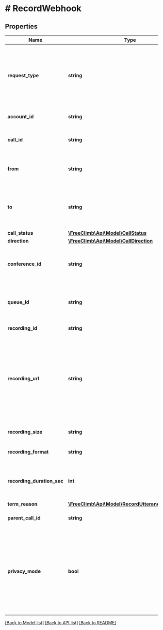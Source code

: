 # # RecordWebhook

## Properties

Name | Type | Description | Notes
------------ | ------------- | ------------- | -------------
**request_type** | **string** | The context or reason why this request is being made. Will be record - The RecordUtterance command has completed and its actionUrl is being invoked. | [optional]
**account_id** | **string** | Account ID associated with your account. | [optional]
**call_id** | **string** | Unique identifier for this Call, generated by FreeClimb | [optional]
**from** | **string** | Phone number of the party that initiated the Call (in E.164 format). | [optional]
**to** | **string** | Phone number provisioned to the customer and to which this Call is directed (in E.164 format). | [optional]
**call_status** | [**\FreeClimb\Api\Model\CallStatus**](CallStatus.md) |  | [optional]
**direction** | [**\FreeClimb\Api\Model\CallDirection**](CallDirection.md) |  | [optional]
**conference_id** | **string** | This is only populated if request pertains to a conference. Otherwise, it is set to null. | [optional]
**queue_id** | **string** | This is only populated if the request pertains to a queue. Otherwise, it is set to null. | [optional]
**recording_id** | **string** | ID of the recording. | [optional]
**recording_url** | **string** | URL of the recorded audio file. This URL can be used as is in a Play command to play the recording (no authentication needed). It can also be used to download a recording file via the REST API. | [optional]
**recording_size** | **string** | Size of the recording in bytes | [optional]
**recording_format** | **string** | File type of the recording (audio/wav) | [optional]
**recording_duration_sec** | **int** | Duration of the recorded audio rounded up to the nearest second (in seconds) | [optional]
**term_reason** | [**\FreeClimb\Api\Model\RecordUtteranceTermReason**](RecordUtteranceTermReason.md) |  | [optional]
**parent_call_id** | **string** | ID of Call that created this leg (child call). | [optional]
**privacy_mode** | **bool** | If true then it indicates the recording will only be available for download for two minutes prior to it being deleted. This is to minimize risk of anyone else getting access to the url and attempting to access it. | [optional]

[[Back to Model list]](../../README.md#models) [[Back to API list]](../../README.md#endpoints) [[Back to README]](../../README.md)
